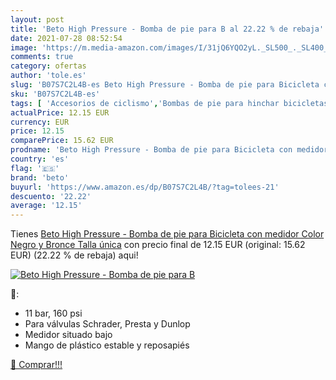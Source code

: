 ```yaml
---
layout: post
title: 'Beto High Pressure - Bomba de pie para B al 22.22 % de rebaja'
date: 2021-07-28 08:52:54
image: 'https://m.media-amazon.com/images/I/31jQ6YQO2yL._SL500_._SL400_.jpg'
comments: true
category: ofertas
author: 'tole.es'
slug: 'B07S7C2L4B-es Beto High Pressure - Bomba de pie para Bicicleta con...'
sku: 'B07S7C2L4B-es'
tags: [ 'Accesorios de ciclismo','Bombas de pie para hinchar bicicletas','Bombas para hinchar bicicletas','Ciclismo','Deportes y aire libre','Ropa y equipo para deportes','beto','bicicleta', ]
actualPrice: 12.15 EUR
currency: EUR
price: 12.15
comparePrice: 15.62 EUR
prodname: 'Beto High Pressure - Bomba de pie para Bicicleta con medidor  Color Negro y Bronce  Talla única'
country: 'es'
flag: '🇪🇸'
brand: 'beto'
buyurl: 'https://www.amazon.es/dp/B07S7C2L4B/?tag=tolees-21'
descuento: '22.22'
average: '12.15'
---
```


Tienes [Beto High Pressure - Bomba de pie para Bicicleta con medidor  Color Negro y Bronce  Talla única](https://www.amazon.es/dp/B07S7C2L4B/?tag=tolees-21) con precio final de  12.15 EUR (original: 15.62 EUR) (22.22 %  de rebaja) aqui!

[![Beto High Pressure - Bomba de pie para B](https://m.media-amazon.com/images/I/31jQ6YQO2yL._SL500_._SL400_.jpg)](https://www.amazon.es/dp/B07S7C2L4B/?tag=tolees-21)

🔎:

- 11 bar, 160 psi
- Para válvulas Schrader, Presta y Dunlop
- Medidor situado bajo
- Mango de plástico estable y reposapiés

[🛒 Comprar!!!](https://www.amazon.es/dp/B07S7C2L4B/?tag=tolees-21)
